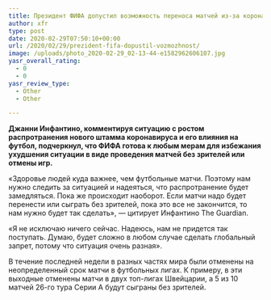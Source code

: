 ```yaml
---
title: Президент ФИФА допустил возможность переноса матчей из-за коронавируса
author: xfr
type: post
date: 2020-02-29T07:50:10+00:00
url: /2020/02/29/prezident-fifa-dopustil-vozmozhnost/
image: /uploads/photo_2020-02-29_02-13-44-e1582962606107.jpg
yasr_overall_rating:
  - 0
  - 0
yasr_review_type:
  - Other
  - Other

---
```

**Джанни Инфантино, комментируя ситуацию с ростом распротранения нового штамма коронавируса и его влияния на футбол, подчеркнул, что ФИФА готова к любым мерам для избежания ухудшения ситуации в виде проведения матчей без зрителей или отмены игр.**

«Здоровье людей куда важнее, чем футбольные матчи. Поэтому нам нужно следить за ситуацией и надеяться, что распротранение будет замедляться. Пока же происходит наоборот. Если матчи надо будет перенести или сыграть без зрителей, пока это все не закончится, то нам нужно будет так сделать», &#8212; цитирует Инфантино The Guardian.

«Я не исключаю ничего сейчас. Надеюсь, нам не придется так поступать. Думаю, будет сложно в любом случае сделать глобальный запрет, потому что ситуация очень разная».

В течение последней недели в разных частях мира были отменены на неопределенный срок матчи в футбольных лигах. К примеру, в эти выходные отменены матчи в двух топ-лигах Швейцарии, а 5 из 10 матчей 26-го тура Серии А будут сыграны без зрителей.
